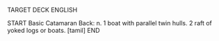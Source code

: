 TARGET DECK
ENGLISH

START
Basic
Catamaran
Back: n. 1 boat with parallel twin hulls. 2 raft of yoked logs or boats. [tamil]
END
